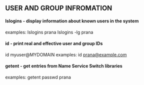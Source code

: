## USER AND GROUP INFROMATION

#### lslogins - display information about known users in the system
  examples: lslogins prana
  lslogins -lg prana

#### id - print real and effective user and group IDs
id myuser@MYDOMAIN
examples: id prana@example.com

#### getent - get entries from Name Service Switch libraries
examples: getent passwd prana

